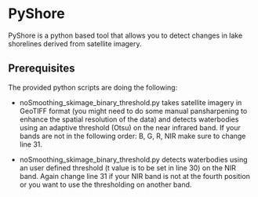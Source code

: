 # PyShore 

PyShore is a python based tool that allows you to detect changes in lake shorelines derived from satellite imagery. 

## Prerequisites

The provided python scripts are doing the following:
- noSmoothing_skimage_binary_threshold.py takes satellite imagery in GeoTIFF format (you might need to do some manual pansharpening to enhance the spatial resolution of the data) and detects waterbodies using an adaptive threshold (Otsu) on the near infrared band. If your bands are not in the following order: B, G, R, NIR make sure to change line 31. 

- noSmoothing_skimage_binary_threshold.py detects waterbodies using an user defined threshold (t value is to be set in line 30) on the NIR band. Again change line 31 if your NIR band is not at the fourth position or you want to use the thresholding on another band. 
